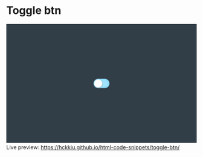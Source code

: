 # Toggle btn
![image](toggle-btn.png)
Live preview: https://hckkiu.github.io/html-code-snippets/toggle-btn/

